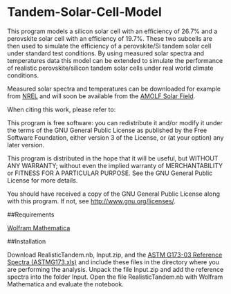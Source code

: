 # Tandem-Solar-Cell-Model

This program models a silicon solar cell with an efficiency of 26.7% and a perovskite solar cell with an efficiency of 19.7%. These two subcells are then used to simulate the efficiency of a perovskite/Si tandem solar cell under standard test conditions. By using measured solar spectra and temperatures data this model can be extended to simulate the performance of realistic perovskite/silicon tandem solar cells under real world climate conditions. 

Measured solar spectra and temperatures can be downloaded for example from [NREL](https://midcdmz.nrel.gov/apps/go2url.pl?site=BMS&page=spectra.pl?BMS) and will soon be available from the [AMOLF Solar Field](http://www.lmpv.nl/solar-field/).

When citing this work, please refer to:

This program is free software: you can redistribute it and/or modify it under the terms of the GNU General Public License as published by the Free Software Foundation, either version 3 of the License, or (at your option) any later version.

This program is distributed in the hope that it will be useful, but WITHOUT ANY WARRANTY; without even the implied warranty of MERCHANTABILITY or FITNESS FOR A PARTICULAR PURPOSE. See the GNU General Public License for more details.

You should have received a copy of the GNU General Public License along with this program. If not, see <http://www.gnu.org/licenses/>.

##Requirements

[Wolfram Mathematica](https://www.wolfram.com/mathematica/)

##Installation

Download RealisticTandem.nb, Input.zip, and the [ASTM G173-03 Reference Spectra (ASTMG173.xls)](http://rredc.nrel.gov/solar/spectra/am1.5/astmg173/astmg173.html) and include these files in the directory where you are performing the analysis. Unpack the file Input.zip and add the reference spectra into the folder Input. Open the file RealisticTandem.nb with Wolfram Mathematica and evaluate the notebook.
